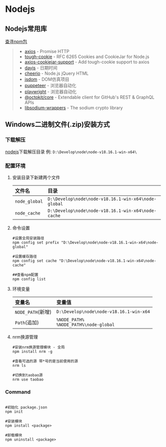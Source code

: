 # Nodejs

## Nodejs常用库

[查寻npm包](https://www.npmjs.com)

> - [axios](https://www.npmjs.com/package/axios) - Promise HTTP 
> - [tough-cookie](https://www.npmjs.com/package/tough-cookie) - RFC 6265 Cookies and CookieJar for Node.js
> - [axios-cookiejar-support](https://www.npmjs.com/package/axios-cookiejar-support) - Add tough-cookie support to axios
> - [dayjs](https://www.npmjs.com/package/dayjs) - 日期时间
> - [cheerio](https://www.npmjs.com/package/cheerio) - Node.js jQuery HTML
> - [jsdom](https://www.npmjs.com/package/jsdom) -  DOM仿真项目
> - [puppeteer](https://www.npmjs.com/package/puppeteer) - 浏览器自动化
> - [playwright](https://www.npmjs.com/package/playwright) - 浏览器自动化
> - [@octokit/core](https://www.npmjs.com/package/@octokit/core) - Extendable client for GitHub's REST & GraphQL APIs
> - [libsodium-wrappers](https://www.npmjs.com/package/libsodium-wrappers) - The sodium crypto library

## Windows二进制文件(.zip)安装方式

### 下载解压

[nodejs](https://nodejs.org/zh-cn/download/)下载解压目录 例: `D:\Develop\node\node-v18.16.1-win-x64\`

### 配置环境

1. 安装目录下新建两个文件

    文件名|目录
    :-|:-|
    `node_global`|`D:\Develop\node\node-v18.16.1-win-x64\node-global`
    `node_cache`|`D:\Develop\node\node-v18.16.1-win-x64\node-cache`

2. 命令设置

    ```
    #设置全局安装路径
    npm config set prefix "D:\Develop\node\node-v18.16.1-win-x64\node-global"

    #设置缓存路径
    npm config set cache "D:\Develop\node\node-v18.16.1-win-x64\node-cache"

    ##查看npm配置
    npm config list
    ```

3. 环境变量

    变量名|变量值
    :-|:-|
    `NODE_PATH`(新增)|`D:\Develop\node\node-v18.16.1-win-x64`
    `Path`(追加)| `%NODE_PATH%`<br>`%NODE_PATH%\node-global`

4. nrm换源管理

    ```
    #安装nrm换源管理模块 - 全局
    npm install nrm -g

    #查看可选的源 带*号的是当前使用的源
    nrm ls

    #切换到taobao源
    nrm use taobao
    ```

### Command

```

#初始化 package.json
npm init

#安装模块
npm install <package>

#卸载模块
npm uninstall <package>

```